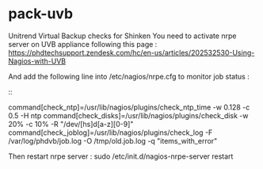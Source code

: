 pack-uvb
=========

Unitrend Virtual Backup checks for Shinken
You need to activate nrpe server on UVB appliance
following this page :
https://phdtechsupport.zendesk.com/hc/en-us/articles/202532530-Using-Nagios-with-UVB

And add the following line into /etc/nagios/nrpe.cfg
to monitor job status :

::

  command[check_ntp]=/usr/lib/nagios/plugins/check_ntp_time -w 0.128 -c 0.5 -H ntp
  command[check_disks]=/usr/lib/nagios/plugins/check_disk -w 20% -c 10% -R "/dev/[hs]d[a-z][0-9]"
  command[check_joblog]=/usr/lib/nagios/plugins/check_log -F /var/log/phdvb/job.log -O /tmp/old.job.log -q "items_with_error"

Then restart nrpe server : 
sudo /etc/init.d/nagios-nrpe-server restart
